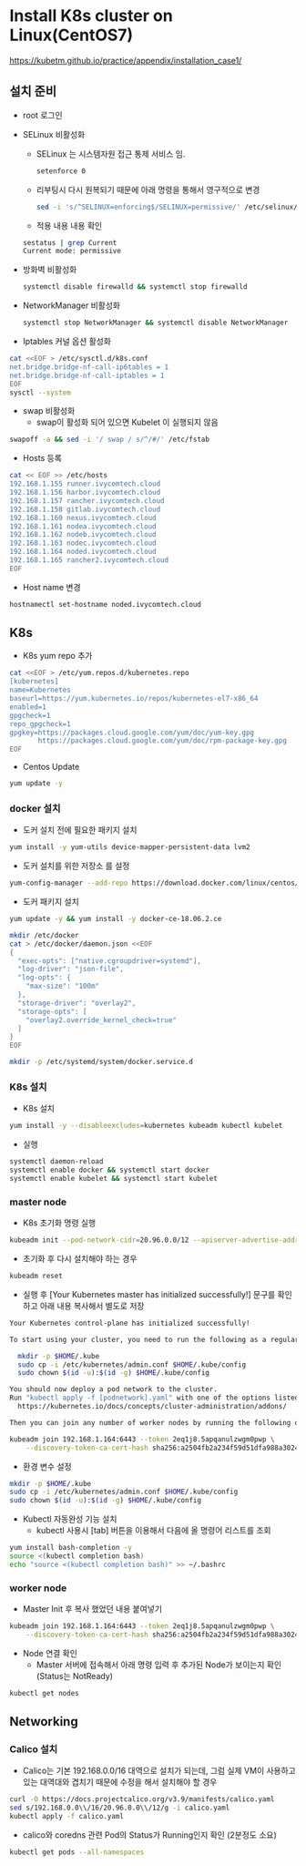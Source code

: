 # Install K8s cluster on Linux(CentOS7)
https://kubetm.github.io/practice/appendix/installation_case1/

## 설치 준비

- root 로그인
- SELinux 비활성화
  - SELinux 는 시스템자원 접근 통제 서비스 임.
    ```bash
    setenforce 0
    ```
  - 리부팅시 다시 원복되기 때문에 아래 명령을 통해서 영구적으로 변경
    ```bash
    sed -i 's/^SELINUX=enforcing$/SELINUX=permissive/' /etc/selinux/config
    ```
  - 적용 내용 내용 확인
  ```bash
  sestatus | grep Current
  Current mode: permissive
  ```
- 방화벽 비활성화
  ```bash
  systemctl disable firewalld && systemctl stop firewalld
  ```
- NetworkManager 비활성화
  ```bash
  systemctl stop NetworkManager && systemctl disable NetworkManager
  ```

- Iptables 커널 옵션 활성화
```bash
cat <<EOF > /etc/sysctl.d/k8s.conf
net.bridge.bridge-nf-call-ip6tables = 1
net.bridge.bridge-nf-call-iptables = 1
EOF
sysctl --system
```

- swap 비활성화
  - swap이 활성화 되어 있으면 Kubelet 이 실행되지 않음
```bash
swapoff -a && sed -i '/ swap / s/^/#/' /etc/fstab
```

- Hosts 등록
```bash
cat << EOF >> /etc/hosts
192.168.1.155 runner.ivycomtech.cloud
192.168.1.156 harbor.ivycomtech.cloud
192.168.1.157 rancher.ivycomtech.cloud
192.168.1.158 gitlab.ivycomtech.cloud
192.168.1.160 nexus.ivycomtech.cloud
192.168.1.161 nodea.ivycomtech.cloud
192.168.1.162 nodeb.ivycomtech.cloud
192.168.1.163 nodec.ivycomtech.cloud
192.168.1.164 noded.ivycomtech.cloud
192.168.1.165 rancher2.ivycomtech.cloud
EOF
```

- Host name 변경
```bash
hostnamectl set-hostname noded.ivycomtech.cloud
```

## K8s 
- K8s yum repo 추가
```bash
cat <<EOF > /etc/yum.repos.d/kubernetes.repo
[kubernetes]
name=Kubernetes
baseurl=https://yum.kubernetes.io/repos/kubernetes-el7-x86_64
enabled=1
gpgcheck=1
repo_gpgcheck=1
gpgkey=https://packages.cloud.google.com/yum/doc/yum-key.gpg
       https://packages.cloud.google.com/yum/doc/rpm-package-key.gpg
EOF
```

- Centos Update
```bash
yum update -y
```

### docker 설치
- 도커 설치 전에 필요한 패키지 설치
```bash
yum install -y yum-utils device-mapper-persistent-data lvm2
```

- 도커 설치를 위한 저장소 를 설정
```bash
yum-config-manager --add-repo https://download.docker.com/linux/centos/docker-ce.repo
```

- 도커 패키지 설치
```bash
yum update -y && yum install -y docker-ce-18.06.2.ce
```
```bash
mkdir /etc/docker
cat > /etc/docker/daemon.json <<EOF
{
  "exec-opts": ["native.cgroupdriver=systemd"],
  "log-driver": "json-file",
  "log-opts": {
    "max-size": "100m"
  },
  "storage-driver": "overlay2",
  "storage-opts": [
    "overlay2.override_kernel_check=true"
  ]
}
EOF

mkdir -p /etc/systemd/system/docker.service.d
```

### K8s 설치
- K8s 설치
```bash
yum install -y --disableexcludes=kubernetes kubeadm kubectl kubelet
```

- 실행
```bash
systemctl daemon-reload
systemctl enable docker && systemctl start docker
systemctl enable kubelet && systemctl start kubelet
```

### master node
- K8s 초기화 명령 실행
```bash
kubeadm init --pod-network-cidr=20.96.0.0/12 --apiserver-advertise-address=192.168.1.164
```

  - 초기화 후 다시 설치해야 하는 경우
  ```bash
  kubeadm reset
  ```

- 실행 후 [Your Kubernetes master has initialized successfully!] 문구를 확인하고 아래 내용 복사해서 별도로 저장
```bash
Your Kubernetes control-plane has initialized successfully!

To start using your cluster, you need to run the following as a regular user:

  mkdir -p $HOME/.kube
  sudo cp -i /etc/kubernetes/admin.conf $HOME/.kube/config
  sudo chown $(id -u):$(id -g) $HOME/.kube/config

You should now deploy a pod network to the cluster.
Run "kubectl apply -f [podnetwork].yaml" with one of the options listed at:
  https://kubernetes.io/docs/concepts/cluster-administration/addons/

Then you can join any number of worker nodes by running the following on each as root:

kubeadm join 192.168.1.164:6443 --token 2eq1j8.5apqanulzwgm0pwp \
    --discovery-token-ca-cert-hash sha256:a2504fb2a234f59d51dfa988a30240ddb0fe4f31decc63893aeacee3f0878f55
```

- 환경 변수 설정
```bash
mkdir -p $HOME/.kube
sudo cp -i /etc/kubernetes/admin.conf $HOME/.kube/config
sudo chown $(id -u):$(id -g) $HOME/.kube/config
```

- Kubectl 자동완성 기능 설치
  - kubectl 사용시 [tab] 버튼을 이용해서 다음에 올 명령어 리스트를 조회
```bash
yum install bash-completion -y
source <(kubectl completion bash)
echo "source <(kubectl completion bash)" >> ~/.bashrc
```

### worker node
- Master Init 후 복사 했었던 내용 붙여넣기
```bash
kubeadm join 192.168.1.164:6443 --token 2eq1j8.5apqanulzwgm0pwp \
    --discovery-token-ca-cert-hash sha256:a2504fb2a234f59d51dfa988a30240ddb0fe4f31decc63893aeacee3f0878f55
```

- Node 연결 확인
  - Master 서버에 접속해서 아래 명령 입력 후 추가된 Node가 보이는지 확인 (Status는 NotReady)
```bash
kubectl get nodes
```

## Networking

### Calico 설치
- Calico는 기본 192.168.0.0/16 대역으로 설치가 되는데, 그럼 실제 VM이 사용하고 있는 대역대와 겹치기 때문에 수정을 해서 설치해야 할 경우
```bash
curl -O https://docs.projectcalico.org/v3.9/manifests/calico.yaml
sed s/192.168.0.0\\/16/20.96.0.0\\/12/g -i calico.yaml
kubectl apply -f calico.yaml
```

- calico와 coredns 관련 Pod의 Status가 Running인지 확인 (2분정도 소요)
```bash
kubectl get pods --all-namespaces
```


